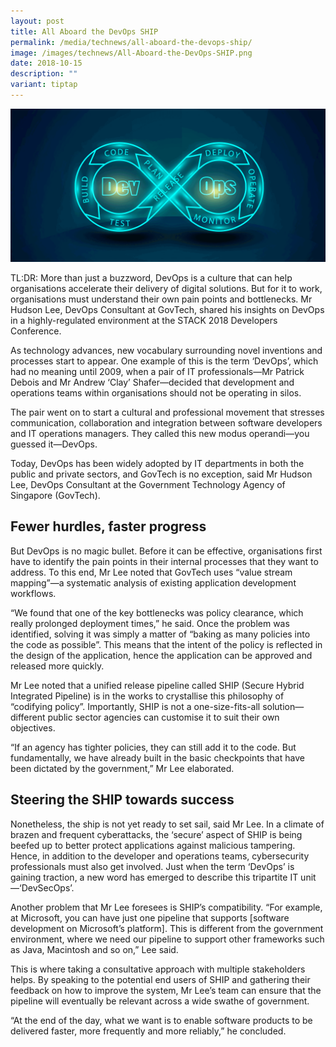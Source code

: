 ```yaml
---
layout: post
title: All Aboard the DevOps SHIP
permalink: /media/technews/all-aboard-the-devops-ship/
image: /images/technews/All-Aboard-the-DevOps-SHIP.png
date: 2018-10-15
description: ""
variant: tiptap
---
```

![All Aboard the DevOps SHIP](/images/technews/All-Aboard-the-DevOps-SHIP.png)

TL:DR: More than just a buzzword, DevOps is a culture that can help organisations accelerate their delivery of digital solutions. But for it to work, organisations must understand their own pain points and bottlenecks. Mr Hudson Lee, DevOps Consultant at GovTech, shared his insights on DevOps in a highly-regulated environment at the STACK 2018 Developers Conference. 

As technology advances, new vocabulary surrounding novel inventions and processes start to appear. One example of this is the term ‘DevOps’, which had no meaning until 2009, when a pair of IT professionals—Mr Patrick Debois and Mr Andrew ‘Clay’ Shafer—decided that development and operations teams within organisations should not be operating in silos.

The pair went on to start a cultural and professional movement that stresses communication, collaboration and integration between software developers and IT operations managers. They called this new modus operandi—you guessed it—DevOps.

Today, DevOps has been widely adopted by IT departments in both the public and private sectors, and GovTech is no exception, said Mr Hudson Lee, DevOps Consultant at the Government Technology Agency of Singapore (GovTech). 

## **Fewer hurdles, faster progress**
But DevOps is no magic bullet. Before it can be effective, organisations first have to identify the pain points in their internal processes that they want to address. To this end, Mr Lee noted that GovTech uses “value stream mapping”—a systematic analysis of existing application development workflows.

“We found that one of the key bottlenecks was policy clearance, which really prolonged deployment times,” he said. Once the problem was identified, solving it was simply a matter of “baking as many policies into the code as possible”. This means that the intent of the policy is reflected in the design of the application, hence the application can be approved and released more quickly.

Mr Lee noted that a unified release pipeline called SHIP (Secure Hybrid Integrated Pipeline) is in the works to crystallise this philosophy of “codifying policy”. Importantly, SHIP is not a one-size-fits-all solution—different public sector agencies can customise it to suit their own objectives.

“If an agency has tighter policies, they can still add it to the code. But fundamentally, we have already built in the basic checkpoints that have been dictated by the government,” Mr Lee elaborated.

## **Steering the SHIP towards success**
Nonetheless, the ship is not yet ready to set sail, said Mr Lee. In a climate of brazen and frequent cyberattacks, the ‘secure’ aspect of SHIP is being beefed up to better protect applications against malicious tampering. Hence, in addition to the developer and operations teams, cybersecurity professionals must also get involved. Just when the term ‘DevOps’ is gaining traction, a new word has emerged to describe this tripartite IT unit—‘DevSecOps’. 

Another problem that Mr Lee foresees is SHIP’s compatibility. “For example, at Microsoft, you can have just one pipeline that supports [software development on Microsoft’s platform]. This is different from the government environment, where we need our pipeline to support other frameworks such as Java, Macintosh and so on,” Lee said.

This is where taking a consultative approach with multiple stakeholders helps. By speaking to the potential end users of SHIP and gathering their feedback on how to improve the system, Mr Lee’s team can ensure that the pipeline will eventually be relevant across a wide swathe of government.

“At the end of the day, what we want is to enable software products to be delivered faster, more frequently and more reliably,” he concluded.